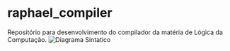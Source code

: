 # raphael_compiler
Repositório para desenvolvimento do compilador da matéria de Lógica da Computação.
![Diagrama Sintatico](https://github.com/raphacosta27/raphael_compiler/blob/master/DS3.png)
